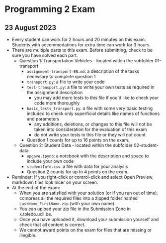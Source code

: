 # Programming 2 Exam
## 23 August 2023

* Every student can work for 2 hours and 20 minutes on this exam. Students with accommodations for extra time can work for 3 hours.
* There are multiple parts to this exam. Before submitting, check to be sure you have solved each part.
  * Question 1: Transportation Vehicles - located within the subfolder 01-transport
    * `assignment-transport-EN.md`: a description of the tasks necessary to complete question 1
    * `transport.py`: a file to write your code
    * `test-transport.py`: a file to write your own tests as required in the assignment description
      * you may add more tests to this file if you'd like to check your code more thoroughly
    * `basic_tests_transport.py`: a file with some very basic testing included to check only superficial details like names of functions and parameters
      * any additions, deletions, or changes to this file will not be taken into consideration for the evaluation of this exam
      * do not write your tests in this file or they will not count
    * Question 1 counts for up to 16 points on the exam.
  * Question 2: Student Data - located within the subfolder 02-student-data
    * `opgave.ipynb`: a notebook with the description and space to include your own code
    * `studentInfo.csv`: a file with data for your analysis
    * Question 2 counts for up to 4 points on the exam.
* Reminder: If you right-click or control-click and select Open Preview, markdown files look nicer on your screen.
* At the end of the exam:
  * When you are satisfied with your solution (or if you run out of time), compress all the required files into a zipped folder named `LastName_FirstName.zip` (with your own name).
  * You can upload your zip file in the Submission Zone in x.toledo.ucll.be.
  * Once you have uploaded it, download your submission yourself and check that all content is correct.
  * We cannot award points on the exam for files that are missing or illegible.